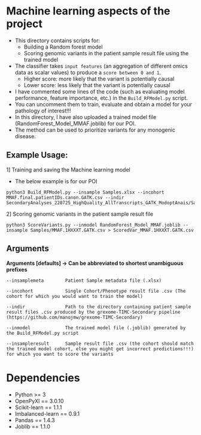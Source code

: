 # Machine learning aspects of the project 

- This directory contains scripts for:
  * Building a Random forest model
  * Scoring genomic variants in the patient sample result file using the trained model
- The classifier takes `input features` (an aggregation of different omics data as scalar values) to produce a `score between 0 and 1`.
   * Higher score: more likely that the variant is potentially causal
   * Lower score: less likely that the variant is potentially causal
- I have commented some lines of the code (such as evaluating model performance, feature importance, etc.) in the `Build_RFModel.py` script.
- You can uncomment them to train, evaluate and obtain a model for your pathology of interest!!!
- In this directory, I have also uploaded a trained model file (RandomForest_Model_MMAF.joblib) for our POI.
- The method can be used to prioritize variants for any monogenic disease.


## Example Usage:

1] Training and saving the Machine learning model 
- The below example is for our POI

```console
python3 Build_RFModel.py --insample Samples.xlsx --incohort MMAF.final.patientIDs.canon.GATK.csv --indir SecondaryAnalyses_220725_HighQuality_AllTranscripts_GATK_ModoptAnais/Samples/
```


2] Scoring genomic variants in the patient sample result file 

```console
python3 ScoreVariants.py --inmodel RandomForest_Model_MMAF.joblib --insample Samples/MMAF.1HXXXT.GATK.csv > ScoredVar_MMAF.1HXXXT.GATK.csv
```

## Arguments

**Arguments [defaults] -> Can be abbreviated to shortest unambiguous prefixes**

```shell
--insamplemeta        Patient Sample metadata file (.xlsx)

--incohort            Single Cohort/Phenotype result file .csv (The cohort for which you would want to train the model)

--indir               Path to the directory containing patient sample result files .csv produced by the grexome-TIMC-Secondary pipeline (https://github.com/manojmw/grexome-TIMC-Secondary)

--inmodel             The trained model file (.joblib) generated by the Build_RFModel.py script

--insampleresult      Sample result file .csv (the cohort should match the trained model cohort, else you might get incorrect predictions!!!) for which you want to score the variants
```

# Dependencies

- Python >= 3
- OpenPyXl == 3.0.10
- Scikit-learn == 1.1.1
- Imbalanced-learn == 0.9.1
- Pandas == 1.4.3
- Joblib == 1.1.0
